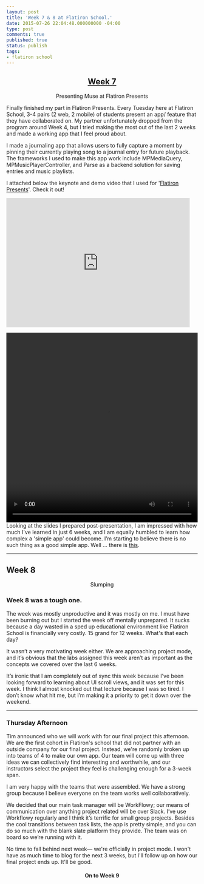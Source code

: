 ```yaml
---
layout: post
title: 'Week 7 & 8 at Flatiron School.'
date: 2015-07-26 22:04:48.000000000 -04:00
type: post
comments: true
published: true
status: publish
tags:
- flatiron school
---
```


<h2 style="text-align:center;"><span style="text-decoration:underline;">Week 7</span></h2><p class="intro" style="text-align:center;">Presenting Muse at Flatiron Presents</p><p>Finally finished my part in Flatiron Presents. Every Tuesday here at Flatiron School, 3-4 pairs (2 web, 2 mobile) of students present an app/ feature that they have collaborated on. My partner unfortunately dropped from the program around Week 4, but I tried making the most out of the last 2 weeks and made a working app that I feel proud about.</p>
<!--more-->
<p>I made a journaling app that allows users to fully capture a moment by pinning their currently playing song to a journal entry for future playback. The frameworks I used to make this app work include MPMediaQuery, MPMusicPlayerController, and Parse as a backend solution for saving entries and music playlists.<br /></p>



I attached below the keynote and demo video that I used for '<a href="http://www.meetup.com/Flatiron-School-Presents/">Flatiron Presents</a>'. Check it out!

<iframe class="responsive-image" src="https://docs.google.com/presentation/d/1iy_VGFHPZO2uPbUl6-4h6NG3gdxcjTqGe0asBpD5n34/embed?start=false&loop=false&delayms=3000"
frameborder="0" width="483" height="341" allowfullscreen="true" mozallowfullscreen="true" webkitallowfullscreen="true"></iframe>

<video controls height="500px" width="100%"
  src="https://s3-us-west-2.amazonaws.com/leojkwan/videos/muse-final-demo.ogv">
</video>
<br>
Looking at the slides I prepared post-presentation, I am impressed with how much I've learned in just 6 weeks, and I am equally humbled to learn how complex a 'simple app' could become. I’m starting to believe there is no such thing as a good simple app. Well ... there is <a href="https://itunes.apple.com/us/app/l-train/id793243489?mt=8&amp;ign-mpt=uo%3D4">this</a>.</p>
<hr/>

<h2 class="title-text">Week 8</h2>
<p class="subtitle-text" style="text-align:center;">Slumping</p>

<h3>Week 8 was a tough one.</h3>

<p>The week was mostly unproductive and it was mostly on me. I must have been burning out but I started the week off mentally unprepared. It sucks because a day wasted in a sped up educational environment like Flatiron School is financially very costly. 15 grand for 12 weeks. What's that each day?</p>
<p>It wasn’t a very motivating week either. We are approaching project mode, and it’s obvious that the labs assigned this week aren’t as important as the concepts we covered over the last 6 weeks.</p>
<p>It’s ironic that I am completely out of sync this week because I've been looking forward to learning about UI scroll views, and it was set for this week. I think I almost knocked out that lecture because I was so tired. I don’t know what hit me, but I’m making it a priority to get it down over the weekend.</p>

---

<h3>Thursday Afternoon</h3>

<p>Tim announced who we will work with for our final project this afternoon. We are the first cohort in Flatiron's school that did not partner with an outside company for our final project. Instead, we're randomly broken up into teams of 4 to make our own app. Our team will come up with three ideas we can collectively find interesting and worthwhile, and our instructors select the project they feel is challenging enough for a 3-week span.</p>
<p>I am very happy with the teams that were assembled. We have a strong group because I believe everyone on the team works well collaboratively.</p>
<p>We decided that our main task manager will be WorkFlowy; our means of communication over anything project related will be over Slack. I’ve use Workflowy regularly and I think it’s terrific for small group projects. Besides the cool transitions between task lists, the app is pretty simple, and you can do so much with the blank slate platform they provide. The team was on board so we’re running with it.</p>
<p>No time to fall behind next week— we're officially in project mode. I won't have as much time to blog for the next 3 weeks, but I'll follow up on how our final project ends up. It'll be good.</p>
<h4 style="text-align:center;">On to Week 9</h4>
